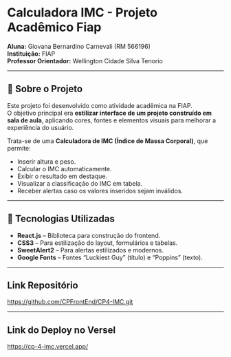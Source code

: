 # Calculadora IMC - Projeto Acadêmico Fiap

**Aluna:** Giovana Bernardino Carnevali (RM 566196)  
**Instituição:** FIAP  
**Professor Orientador:** Wellington Cidade Silva Tenorio  

---

## 📝 Sobre o Projeto

Este projeto foi desenvolvido como atividade acadêmica na FIAP.  
O objetivo principal era **estilizar interface de um projeto construído em sala de aula**, aplicando cores, fontes e elementos visuais para melhorar a experiência do usuário.

Trata-se de uma **Calculadora de IMC (Índice de Massa Corporal)**, que permite:  

- Inserir altura e peso.  
- Calcular o IMC automaticamente.  
- Exibir o resultado em destaque.  
- Visualizar a classificação do IMC em tabela.  
- Receber alertas caso os valores inseridos sejam inválidos.

---

## 🎨 Tecnologias Utilizadas

- **React.js** – Biblioteca para construção do frontend.  
- **CSS3** – Para estilização do layout, formulários e tabelas.  
- **SweetAlert2** – Para alertas estilizados e modernos.  
- **Google Fonts** – Fontes “Luckiest Guy” (título) e “Poppins” (texto).

---
## Link Repositório
https://github.com/CPFrontEnd/CP4-IMC.git

---

## Link do Deploy no Versel
https://cp-4-imc.vercel.app/

